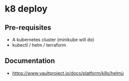 # k8 deploy

## Pre-requisites

* A kubernetes cluster (minikube will do)
* kubectl / helm / terraform

## Documentation

* https://www.vaultproject.io/docs/platform/k8s/helmù